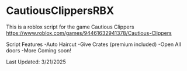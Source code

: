 # CautiousClippersRBX
This is a roblox script for the game Cautious Clippers
https://www.roblox.com/games/94461632941378/Cautious-Clippers

Script Features
-Auto Haircut
-Give Crates (premium included)
-Open All doors
-More Coming soon!

Last Updated: 3/21/2025
